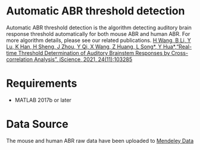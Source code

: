 # Automatic ABR threshold detection
Automatic ABR threshold detection is the algorithm detecting auditory brain response threshold automatically for both mouse ABR and human ABR. 
For more algorithm details, please see our related publications.
[H Wang, B Li, Y Lu, K Han, H Sheng, J Zhou, Y Qi, X Wang, Z Huang, L Song*, Y Hua*,“Real-time Threshold Determination of Auditory Brainstem Responses by Cross-correlation Analysis”, iScience, 2021, 24(11):103285](https://doi.org/10.1016/j.isci.2021.103285)
# Requirements
* MATLAB 2017b or later

# Data Source
The mouse and human ABR raw data have been uploaded to [Mendeley Data](https://data.mendeley.com/datasets/4yb9772dff/draft?a=d2d509bc-2a09-426b-a1c8-25ef9c817455)
